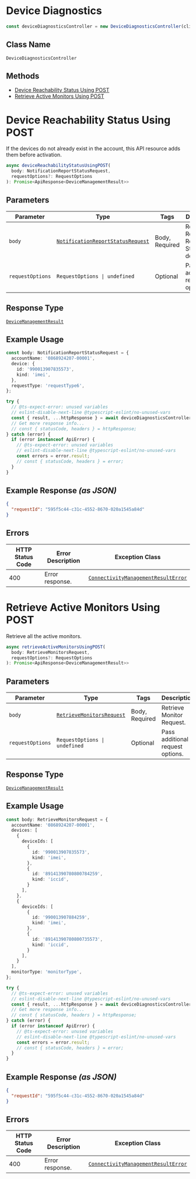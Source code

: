 # Device Diagnostics

```ts
const deviceDiagnosticsController = new DeviceDiagnosticsController(client);
```

## Class Name

`DeviceDiagnosticsController`

## Methods

* [Device Reachability Status Using POST](../../doc/controllers/device-diagnostics.md#device-reachability-status-using-post)
* [Retrieve Active Monitors Using POST](../../doc/controllers/device-diagnostics.md#retrieve-active-monitors-using-post)


# Device Reachability Status Using POST

If the devices do not already exist in the account, this API resource adds them before activation.

```ts
async deviceReachabilityStatusUsingPOST(
  body: NotificationReportStatusRequest,
  requestOptions?: RequestOptions
): Promise<ApiResponse<DeviceManagementResult>>
```

## Parameters

| Parameter | Type | Tags | Description |
|  --- | --- | --- | --- |
| `body` | [`NotificationReportStatusRequest`](../../doc/models/notification-report-status-request.md) | Body, Required | Retrieve Reachability Report Status for a device. |
| `requestOptions` | `RequestOptions \| undefined` | Optional | Pass additional request options. |

## Response Type

[`DeviceManagementResult`](../../doc/models/device-management-result.md)

## Example Usage

```ts
const body: NotificationReportStatusRequest = {
  accountName: '0868924207-00001',
  device: {
    id: '990013907835573',
    kind: 'imei',
  },
  requestType: 'requestType6',
};

try {
  // @ts-expect-error: unused variables
  // eslint-disable-next-line @typescript-eslint/no-unused-vars
  const { result, ...httpResponse } = await deviceDiagnosticsController.deviceReachabilityStatusUsingPOST(body);
  // Get more response info...
  // const { statusCode, headers } = httpResponse;
} catch (error) {
  if (error instanceof ApiError) {
    // @ts-expect-error: unused variables
    // eslint-disable-next-line @typescript-eslint/no-unused-vars
    const errors = error.result;
    // const { statusCode, headers } = error;
  }
}
```

## Example Response *(as JSON)*

```json
{
  "requestId": "595f5c44-c31c-4552-8670-020a1545a84d"
}
```

## Errors

| HTTP Status Code | Error Description | Exception Class |
|  --- | --- | --- |
| 400 | Error response. | [`ConnectivityManagementResultError`](../../doc/models/connectivity-management-result-error.md) |


# Retrieve Active Monitors Using POST

Retrieve all the active monitors.

```ts
async retrieveActiveMonitorsUsingPOST(
  body: RetrieveMonitorsRequest,
  requestOptions?: RequestOptions
): Promise<ApiResponse<DeviceManagementResult>>
```

## Parameters

| Parameter | Type | Tags | Description |
|  --- | --- | --- | --- |
| `body` | [`RetrieveMonitorsRequest`](../../doc/models/retrieve-monitors-request.md) | Body, Required | Retrieve Monitor Request. |
| `requestOptions` | `RequestOptions \| undefined` | Optional | Pass additional request options. |

## Response Type

[`DeviceManagementResult`](../../doc/models/device-management-result.md)

## Example Usage

```ts
const body: RetrieveMonitorsRequest = {
  accountName: '0868924207-00001',
  devices: [
    {
      deviceIds: [
        {
          id: '990013907835573',
          kind: 'imei',
        },
        {
          id: '89141390780800784259',
          kind: 'iccid',
        }
      ],
    },
    {
      deviceIds: [
        {
          id: '990013907884259',
          kind: 'imei',
        },
        {
          id: '89141390780800735573',
          kind: 'iccid',
        }
      ],
    }
  ],
  monitorType: 'monitorType',
};

try {
  // @ts-expect-error: unused variables
  // eslint-disable-next-line @typescript-eslint/no-unused-vars
  const { result, ...httpResponse } = await deviceDiagnosticsController.retrieveActiveMonitorsUsingPOST(body);
  // Get more response info...
  // const { statusCode, headers } = httpResponse;
} catch (error) {
  if (error instanceof ApiError) {
    // @ts-expect-error: unused variables
    // eslint-disable-next-line @typescript-eslint/no-unused-vars
    const errors = error.result;
    // const { statusCode, headers } = error;
  }
}
```

## Example Response *(as JSON)*

```json
{
  "requestId": "595f5c44-c31c-4552-8670-020a1545a84d"
}
```

## Errors

| HTTP Status Code | Error Description | Exception Class |
|  --- | --- | --- |
| 400 | Error response. | [`ConnectivityManagementResultError`](../../doc/models/connectivity-management-result-error.md) |

